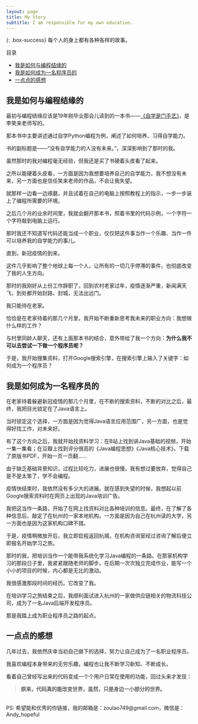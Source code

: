 ```yaml
---
layout: page
title: My Story
subtitle: I am responsible for my own education.
---
```


{: .box-success}
每个人的身上都有各种各样的故事。

目录
- [我是如何与编程结缘的](#我是如何与编程结缘的)
- [我是如何成为一名程序员的](#我是如何成为一名程序员的)
- [一点点的感想](#一点点的感想)

## 我是如何与编程结缘的

最初与编程结缘应该是19年刚毕业那会儿读到的一本书——[《自学是门手艺》](https://book.douban.com/subject/34432673/?dt_dapp=1)，是李笑来老师写的。

那本书中主要讲述通过自学Python编程为例，阐述了如何培养、习得自学能力。

书的副标题是——“没有自学能力的人没有未来。”，深深影响到了那时的我。

虽然那时的我对编程毫无经验，但我还是买了书硬着头皮看了起来。

之所以能硬着头皮看，一方面是因为我想要培养自己的自学能力，我不想没有未来，另一方面也是信任笑来老师的作品，不会让我失望。

就那样一边看一边琢磨，并且试着在自己的电脑上按照教程上的指示，一步一步装上了编程所需要的环境。

之后几个月的业余时间里，我就会翻开那本书，照着书里的代码示例，一个字符一个字符敲到电脑上运行。

那时我还不知道写代码还能当成一个职业，仅仅把这件事当作一个乐趣、当作一件可以培养我的自学能力的事儿。

直到，新冠疫情的到来。

这件几乎影响了整个地球上每一个人，让所有的一切几乎停滞的事件，也彻底改变了我的人生方向。

那时的我刚好从上份工作辞职了，回到农村老家过年，疫情逐渐严重，新闻满天飞，到处都开始封路、封城，无法出远门。

我只能待在老家。

恰恰是在老家待着的那几个月里，我开始不断重新思考我未来的职业方向：我想做什么样的工作？

与村里同龄人聊天，还有上面那本书的结合，意外带给了我一个方向：**为什么我不可以去尝试一下做一个程序员呢？**

于是，我开始搜集资料，打开Google搜索引擎，在搜索引擎上输入了关键字：如何成为一个程序员？

## 我是如何成为一名程序员的

在老家待着躲避新冠疫情的那几个月里，在不断的搜索资料，不断的对比之后，最终，我把目光锁定在了Java语言上。

当时锁定这个选择，一方面是因为觉得Java语言应用范围广，另一方面，也是觉得好找工作，对未来好。

有了这个方向之后，我就开始找资料学习：在B站上找到讲Java基础的视频，开始一集一集看；在豆瓣上找到评分很高的《Java编程思想》《Java核心技术》，下载了原版书PDF，开始一页一页翻……

由于缺乏基础背景知识，过程比较吃力，进展也很慢。我有想过要放弃，觉得自己是不是太笨了，学不会编程。

疫情快结束时，我依然没有多少大的进展。就在感到失望的时候，我想起以前Google搜索资料时在网页上出现的Java培训广告。

我把这当作一条路，开始了在网上找资料对比各种培训的信息。最终，在了解了各种信息后，敲定了在杭州的一家本地机构。一方面是因为自己在杭州读的大学，另一方面也是因为这家机构口碑不错。

于是，疫情稍微放开后，我立即启程返回杭城，在机构咨询室经过咨询了解后便立即报名开始学习之旅。

那时的我，把培训当作一个能带我系统化学习Java编程的一条路。在那家机构学习的那段日子里，我紧紧跟随老师的脚步。在后期一次次独立完成作业，能写一个小小的项目的时候，内心都是无比的激动。

我很感激那段时间的经历。它改变了我。

在培训学习之旅结束之后，我顺利面试进入杭州的一家做供应链相关的物流科技公司，成为了一名Java后端开发程序员。

那是我踏上成为职业程序员之路的起点。

## 一点点的感想

几年过去，我依然庆幸当初自己做下的选择，努力让自己成为了一名职业程序员。

我喜欢编程本身带来的无穷乐趣，编程也让我不断学习新知、不断成长。

看着自己曾经写出来的代码变成一个个用户日常在使用的功能，回过头来才发现：

> **原来，代码真的能改变世界，虽然，只是身边一小部分的世界。**


<br>
PS: 希望能和优秀的你链接，我的邮箱是：zoulao749@gmail.com，微信是：Andy_hopeful

[1]: https://book.douban.com/subject/34432673/?dt_dapp=1 "没有自学能力的人没有未来"
